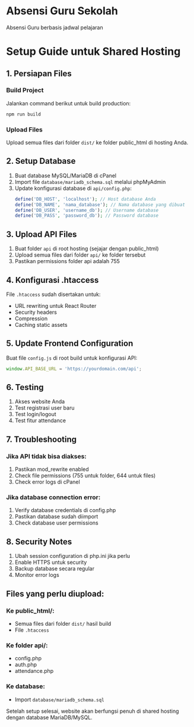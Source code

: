 # Absensi Guru Sekolah
Absensi Guru berbasis jadwal pelajaran

# Setup Guide untuk Shared Hosting

## 1. Persiapan Files

### Build Project
Jalankan command berikut untuk build production:
```bash
npm run build
```

### Upload Files
Upload semua files dari folder `dist/` ke folder public_html di hosting Anda.

## 2. Setup Database

1. Buat database MySQL/MariaDB di cPanel
2. Import file `database/mariadb_schema.sql` melalui phpMyAdmin
3. Update konfigurasi database di `api/config.php`:
   ```php
   define('DB_HOST', 'localhost'); // Host database Anda
   define('DB_NAME', 'nama_database'); // Nama database yang dibuat
   define('DB_USER', 'username_db'); // Username database
   define('DB_PASS', 'password_db'); // Password database
   ```

## 3. Upload API Files

1. Buat folder `api` di root hosting (sejajar dengan public_html)
2. Upload semua files dari folder `api/` ke folder tersebut
3. Pastikan permissions folder api adalah 755

## 4. Konfigurasi .htaccess

File `.htaccess` sudah disertakan untuk:
- URL rewriting untuk React Router
- Security headers
- Compression
- Caching static assets

## 5. Update Frontend Configuration

Buat file `config.js` di root build untuk konfigurasi API:
```javascript
window.API_BASE_URL = 'https://yourdomain.com/api';
```

## 6. Testing

1. Akses website Anda
2. Test registrasi user baru
3. Test login/logout
4. Test fitur attendance

## 7. Troubleshooting

### Jika API tidak bisa diakses:
1. Pastikan mod_rewrite enabled
2. Check file permissions (755 untuk folder, 644 untuk files)
3. Check error logs di cPanel

### Jika database connection error:
1. Verify database credentials di config.php
2. Pastikan database sudah diimport
3. Check database user permissions

## 8. Security Notes

1. Ubah session configuration di php.ini jika perlu
2. Enable HTTPS untuk security
3. Backup database secara regular
4. Monitor error logs

## Files yang perlu diupload:

### Ke public_html/:
- Semua files dari folder `dist/` hasil build
- File `.htaccess`

### Ke folder api/:
- config.php
- auth.php  
- attendance.php

### Ke database:
- Import `database/mariadb_schema.sql`

Setelah setup selesai, website akan berfungsi penuh di shared hosting dengan database MariaDB/MySQL.
